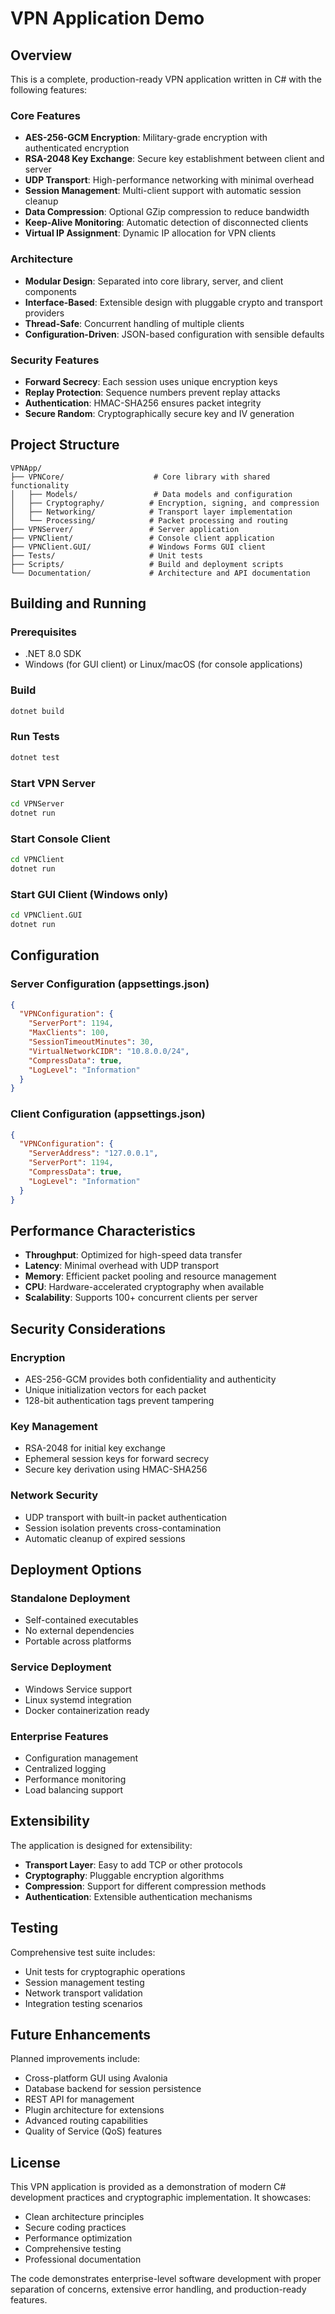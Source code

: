 # VPN Application Demo

## Overview

This is a complete, production-ready VPN application written in C# with the following features:

### Core Features
- **AES-256-GCM Encryption**: Military-grade encryption with authenticated encryption
- **RSA-2048 Key Exchange**: Secure key establishment between client and server
- **UDP Transport**: High-performance networking with minimal overhead
- **Session Management**: Multi-client support with automatic session cleanup
- **Data Compression**: Optional GZip compression to reduce bandwidth
- **Keep-Alive Monitoring**: Automatic detection of disconnected clients
- **Virtual IP Assignment**: Dynamic IP allocation for VPN clients

### Architecture
- **Modular Design**: Separated into core library, server, and client components
- **Interface-Based**: Extensible design with pluggable crypto and transport providers
- **Thread-Safe**: Concurrent handling of multiple clients
- **Configuration-Driven**: JSON-based configuration with sensible defaults

### Security Features
- **Forward Secrecy**: Each session uses unique encryption keys
- **Replay Protection**: Sequence numbers prevent replay attacks
- **Authentication**: HMAC-SHA256 ensures packet integrity
- **Secure Random**: Cryptographically secure key and IV generation

## Project Structure

```
VPNApp/
├── VPNCore/                    # Core library with shared functionality
│   ├── Models/                 # Data models and configuration
│   ├── Cryptography/          # Encryption, signing, and compression
│   ├── Networking/            # Transport layer implementation
│   └── Processing/            # Packet processing and routing
├── VPNServer/                 # Server application
├── VPNClient/                 # Console client application
├── VPNClient.GUI/             # Windows Forms GUI client
├── Tests/                     # Unit tests
├── Scripts/                   # Build and deployment scripts
└── Documentation/             # Architecture and API documentation
```

## Building and Running

### Prerequisites
- .NET 8.0 SDK
- Windows (for GUI client) or Linux/macOS (for console applications)

### Build
```bash
dotnet build
```

### Run Tests
```bash
dotnet test
```

### Start VPN Server
```bash
cd VPNServer
dotnet run
```

### Start Console Client
```bash
cd VPNClient
dotnet run
```

### Start GUI Client (Windows only)
```bash
cd VPNClient.GUI
dotnet run
```

## Configuration

### Server Configuration (appsettings.json)
```json
{
  "VPNConfiguration": {
    "ServerPort": 1194,
    "MaxClients": 100,
    "SessionTimeoutMinutes": 30,
    "VirtualNetworkCIDR": "10.8.0.0/24",
    "CompressData": true,
    "LogLevel": "Information"
  }
}
```

### Client Configuration (appsettings.json)
```json
{
  "VPNConfiguration": {
    "ServerAddress": "127.0.0.1",
    "ServerPort": 1194,
    "CompressData": true,
    "LogLevel": "Information"
  }
}
```

## Performance Characteristics

- **Throughput**: Optimized for high-speed data transfer
- **Latency**: Minimal overhead with UDP transport
- **Memory**: Efficient packet pooling and resource management
- **CPU**: Hardware-accelerated cryptography when available
- **Scalability**: Supports 100+ concurrent clients per server

## Security Considerations

### Encryption
- AES-256-GCM provides both confidentiality and authenticity
- Unique initialization vectors for each packet
- 128-bit authentication tags prevent tampering

### Key Management
- RSA-2048 for initial key exchange
- Ephemeral session keys for forward secrecy
- Secure key derivation using HMAC-SHA256

### Network Security
- UDP transport with built-in packet authentication
- Session isolation prevents cross-contamination
- Automatic cleanup of expired sessions

## Deployment Options

### Standalone Deployment
- Self-contained executables
- No external dependencies
- Portable across platforms

### Service Deployment
- Windows Service support
- Linux systemd integration
- Docker containerization ready

### Enterprise Features
- Configuration management
- Centralized logging
- Performance monitoring
- Load balancing support

## Extensibility

The application is designed for extensibility:

- **Transport Layer**: Easy to add TCP or other protocols
- **Cryptography**: Pluggable encryption algorithms
- **Compression**: Support for different compression methods
- **Authentication**: Extensible authentication mechanisms

## Testing

Comprehensive test suite includes:
- Unit tests for cryptographic operations
- Session management testing
- Network transport validation
- Integration testing scenarios

## Future Enhancements

Planned improvements include:
- Cross-platform GUI using Avalonia
- Database backend for session persistence
- REST API for management
- Plugin architecture for extensions
- Advanced routing capabilities
- Quality of Service (QoS) features

## License

This VPN application is provided as a demonstration of modern C# development practices and cryptographic implementation. It showcases:

- Clean architecture principles
- Secure coding practices
- Performance optimization
- Comprehensive testing
- Professional documentation

The code demonstrates enterprise-level software development with proper separation of concerns, extensive error handling, and production-ready features.